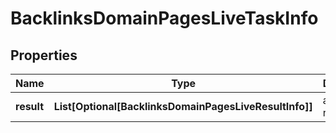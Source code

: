 # BacklinksDomainPagesLiveTaskInfo


## Properties

| Name | Type | Description | Notes |
|------------ | ------------- | ------------- | -------------|
**result** | **List[Optional[BacklinksDomainPagesLiveResultInfo]]** | array of results |[optional]|